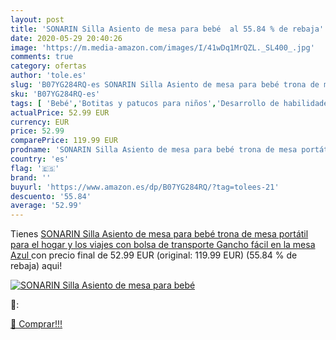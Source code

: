 ```yaml
---
layout: post
title: 'SONARIN Silla Asiento de mesa para bebé  al 55.84 % de rebaja'
date: 2020-05-29 20:40:26
image: 'https://m.media-amazon.com/images/I/41wDq1MrQZL._SL400_.jpg'
comments: true
category: ofertas
author: 'tole.es'
slug: 'B07YG284RQ-es SONARIN Silla Asiento de mesa para bebé trona de mesa...'
sku: 'B07YG284RQ-es'
tags: [ 'Bebé','Botitas y patucos para niños','Desarrollo de habilidades motoras','Juguetes','Juguetes para Bebés y primera infancia','Juguetes para apilar y encajar','Juguetes y juegos','Lactancia y alimentación','Recipientes para comida','Zapatos','Zapatos para bebés','Zapatos para niños','Zapatos y complementos','bebé','trona', ]
actualPrice: 52.99 EUR
currency: EUR
price: 52.99
comparePrice: 119.99 EUR
prodname: 'SONARIN Silla Asiento de mesa para bebé trona de mesa portátil para el hogar y los viajes con bolsa de transporte Gancho fácil en la mesa Azul '
country: 'es'
flag: '🇪🇸'
brand: ''
buyurl: 'https://www.amazon.es/dp/B07YG284RQ/?tag=tolees-21'
descuento: '55.84'
average: '52.99'
---
```


Tienes [SONARIN Silla Asiento de mesa para bebé trona de mesa portátil para el hogar y los viajes con bolsa de transporte Gancho fácil en la mesa Azul ](https://www.amazon.es/dp/B07YG284RQ/?tag=tolees-21) con precio final de  52.99 EUR (original: 119.99 EUR) (55.84 %  de rebaja) aqui!

[![SONARIN Silla Asiento de mesa para bebé ](https://m.media-amazon.com/images/I/41wDq1MrQZL._SL400_.jpg)](https://www.amazon.es/dp/B07YG284RQ/?tag=tolees-21)

🔎:


[🛒 Comprar!!!](https://www.amazon.es/dp/B07YG284RQ/?tag=tolees-21)
